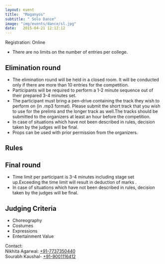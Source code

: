 ```yaml
---
layout: event
title:  "Maganyos"
subtitle: " Solo Dance"
image: "img/events/dance/sl.jpg"
date:   2015-04-21 12:12:12
---
```


Registration: Online

- There are no limits on the number of entries per college.

## Elimination round
- The elimination round will be held in a closed room. It will be conducted only if there are more than 10 entries for the competition. 
- Participants will be required to perform a 1-2 minute sequence out of their prepared 3-4 minutes set.
- The participant must bring a pen-drive containing the track they wish to perform on (in .mp3 format). Please submit the short track that you wish to use for the prelims and the longer track as well.The tracks should be submitted to the organizers at least an hour before the competition.
- In case of situations which have not been described in rules, decision taken by the judges will be final.
- Props can be used with prior permission from the organizers.

## Rules

## Final round
- Time limit per participant is 3-4 minutes including stage set up.Exceeding the time limit will result in deduction of marks .
- In case of situations which have not been described in rules, decision taken by the judges will be final.

## Judging Criteria

- Choreography
- Costumes
- Expressions
- Entertainment Value

Contact:
<br>Nikhita Agarwal: <a href="tel:+917737350440">+91-7737350440</a>
<br>Sourabh Kaushal- <a href="tel:+919001116412">+91-9001116412</a>
